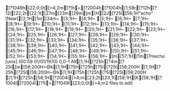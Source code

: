 [?1049h[22;0;0t[>4;2m[?1h=[?2004h[?1004h[1;58r[?12h[?12l[22;2t[22;1t[27m[23m[29m[m[H[2J[?25l[58;1H"echo" [New][2;1H[1m[34m~                                                                                                                                                                                                                 [3;1H~                                                                                                                                                                                                                 [4;1H~                                                                                                                                                                                                                 [5;1H~                                                                                                                                                                                                                 [6;1H~                                                                                                                                                                                                                 [7;1H~                                                                                                                                                                                                                 [8;1H~                                                                                                                                                                                                                 [9;1H~                                                                                                                                                                                                                 [10;1H~                                                                                                                                                                                                                 [11;1H~                                                                                                                                                                                                                 [12;1H~                                                                                                                                                                                                                 [13;1H~                                                                                                                                                                                                                 [14;1H~                                                                                                                                                                                                                 [15;1H~                                                                                                                                                                                                                 [16;1H~                                                                                                                                                                                                                 [17;1H~                                                                                                                                                                                                                 [18;1H~                                                                                                                                                                                                                 [19;1H~                                                                                                                                                                                                                 [20;1H~                                                                                                                                                                                                                 [21;1H~                                                                                                                                                                                                                 [22;1H~                                                                                                                                                                                                                 [23;1H~                                                                                                                                                                                                                 [24;1H~                                                                                                                                                                                                                 [25;1H~                                                                                                                                                                                                                 [26;1H~                                                                                                                                                                                                                 [27;1H~                                                                                                                                                                                                                 [28;1H~                                                                                                                                                                                                                 [29;1H~                                                                                                                                                                                                                 [30;1H~                                                                                                                                                                                                                 [31;1H~                                                                                                                                                                                                                 [32;1H~                                                                                                                                                                                                                 [33;1H~                                                                                                                                                                                                                 [34;1H~                                                                                                                                                                                                                 [35;1H~                                                                                                                                                                                                                 [36;1H~                                                                                                                                                                                                                 [37;1H~                                                                                                                                                                                                                 [38;1H~                                                                                                                                                                                                                 [39;1H~                                                                                                                                                                                                                 [40;1H~                                                                                                                                                                                                                 [41;1H~                                                                                                                                                                                                                 [42;1H~                                                                                                                                                                                                                 [43;1H~                                                                                                                                                                                                                 [44;1H~                                                                                                                                                                                                                 [45;1H~                                                                                                                                                                                                                 [46;1H~                                                                                                                                                                                                                 [47;1H~                                                                                                                                                                                                                 [48;1H~                                                                                                                                                                                                                 [49;1H~                                                                                                                                                                                                                 [50;1H~                                                                                                                                                                                                                 [51;1H~                                                                                                                                                                                                                 [52;1H~                                                                                                                                                                                                                 [53;1H~                                                                                                                                                                                                                 [54;1H~                                                                                                                                                                                                                 [55;1H~                                                                                                                                                                                                                 [56;1H~                                                                                                                                                                                                                 [m[57;1H[1m[7mecho [unix] (00:59 01/01/1970)                                                                                                                                                                           0,0-1 All[1;1H[?25h[?4m[?25l[m[58;200H~@k[1;1H[?5h[?25h[?5l[?25l[58;200H   [1;1H[?25h[?25l[58;200H~@k[1;1H[?5h[?25h[?5l[?25l[58;200H   [1;1H[?25h[58;1H[?2004l[>4;m[23;2t[23;1t[58;1H[K[58;1H[?1004l[?2004l[?1l>[?1049l[23;0;0t[>4;m2 files to edit
